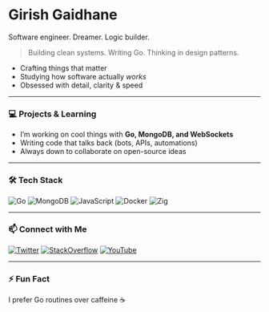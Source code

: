 # Girish Gaidhane

Software engineer. Dreamer. Logic builder.

> Building clean systems. Writing Go. Thinking in design patterns.

- Crafting things that matter
- Studying how software actually *works*
- Obsessed with detail, clarity & speed

---

### 💻 Projects & Learning
- I’m working on cool things with **Go, MongoDB, and WebSockets**
- Writing code that talks back (bots, APIs, automations)
- Always down to collaborate on open-source ideas

---

### 🛠️ Tech Stack
![Go](https://img.shields.io/badge/Go-00ADD8?style=for-the-badge&logo=go&logoColor=white)
![MongoDB](https://img.shields.io/badge/MongoDB-4EA94B?style=for-the-badge&logo=mongodb&logoColor=white)
![JavaScript](https://img.shields.io/badge/JavaScript-F7DF1E?style=for-the-badge&logo=javascript&logoColor=black)
![Docker](https://img.shields.io/badge/Docker-2496ED?style=for-the-badge&logo=docker&logoColor=white)
![Zig](https://img.shields.io/badge/Zig-F7A41D?style=for-the-badge&logo=zig&logoColor=black)


---

### 📫 Connect with Me
[![Twitter](https://img.shields.io/badge/Twitter-1DA1F2?style=for-the-badge&logo=twitter&logoColor=white)](https://twitter.com/)
[![StackOverflow](https://img.shields.io/badge/StackOverflow-F48024?style=for-the-badge&logo=stackoverflow&logoColor=white)](https://stackoverflow.com/)
[![YouTube](https://img.shields.io/badge/YouTube-FF0000?style=for-the-badge&logo=youtube&logoColor=white)](https://www.youtube.com/)
 

---

### ⚡ Fun Fact
I prefer Go routines over caffeine ☕

